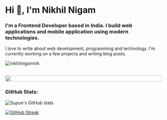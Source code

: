 <h1 >Hi 👋, I'm Nikhil Nigam</h1>
<h3 >I'm a Frontend Developer based in India. I build web applications and mobile application using modern technologies.</h3>
<p >I love to write about web development, programming and technology. I'm currently working on a few projects and writing blog posts.</p>
<p > 
 <img src="https://komarev.com/ghpvc/?username=nikhilnigamnik&label=Profile%20views&color=0e75b6&style=flat" alt="nikhilnigamnik" /> 
</p>

<br/>

<img src="https://i.imgur.com/dBaSKWF.gif" height="20" width="100%">

<h3 align="left">GitHub Stats:</h3>
<div>
 
![Supun's GitHub stats](https://github-readme-stats.vercel.app/api?username=nikhilnigamnik\&theme=midnight-purple\&show_icons=true\&show=reviews,prs_merged,prs_merged_percentage\&hide=contribs,issues)

[![GitHub Streak](https://streak-stats.demolab.com/?user=nikhilnigamnik&theme=midnight-purple)](https://git.io/streak-stats)

</div>

